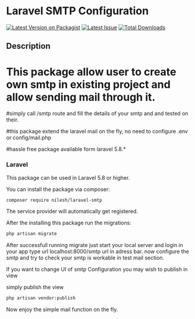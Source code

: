 # Laravel SMTP Configuration


[![Latest Version on Packagist](https://img.shields.io/packagist/v/neil/mail-smtp.svg?style=flat-square)](https://packagist.org/packages/neil/mail-smtp)
[![Latest Issue](https://img.shields.io/github/issues/nileshmailbook/smtp.svg?style=flat-square)](https://github.com/nileshmailbook/smtp/issues)
[![Total Downloads](https://img.shields.io/packagist/dt/neil/mail-smtp.svg?style=flat-square)](https://packagist.org/packages/neil/mail-smtp)

 
## Description

# This package allow user to create own smtp in existing project and allow sending mail through it.

#simply call /smtp route and fill the details of your smtp and and tested on their.

#this package extend the laravel mail on the fly, no need to configure .env or config/mail.php

#hassle free package available form laravel 5.8.*  


### Laravel

This package can be used in Laravel 5.8 or higher.

You can install the package via composer:

``` bash
composer require nilesh/laravel-smtp
```

The service provider will automatically get registered.

After the installing this package run the migrations:

```bash
php artisan migrate
```



After successfull running migrate just start your local server and login in your app type url localhost:8000/smtp url in adress bar.
now configure the smtp and try to check your smtp is workable in test mail section.

If you want to change UI of smtp Configuration you may wish to publish in view

simply publish the view

```bash
php artisan vendor:publish
```

Now enjoy the simple mail function on the fly.
